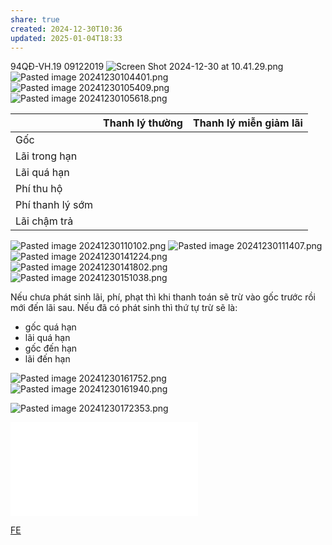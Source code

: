 ```yaml
---
share: true
created: 2024-12-30T10:36
updated: 2025-01-04T18:33
---
```

94QĐ-VH.19 09122019
![Screen Shot 2024-12-30 at 10.41.29.png](../../../assets/attachments/Screen%20Shot%202024-12-30%20at%2010.41.29.png)
![Pasted image 20241230104401.png](../../../assets/attachments/Pasted%20image%2020241230104401.png)
![Pasted image 20241230105409.png](../../../assets/attachments/Pasted%20image%2020241230105409.png)
![Pasted image 20241230105618.png](../../../assets/attachments/Pasted%20image%2020241230105618.png)

|                  | Thanh lý thường | Thanh lý miễn giảm lãi |
| ---------------- | --------------- | ---------------------- |
| Gốc              |                 |                        |
| Lãi trong hạn    |                 |                        |
| Lãi quá hạn      |                 |                        |
| Phí thu hộ       |                 |                        |
| Phí thanh lý sớm |                 |                        |
| Lãi chậm trả     |                 |                        |

![Pasted image 20241230110102.png](../../../assets/attachments/Pasted%20image%2020241230110102.png)
![Pasted image 20241230111407.png](../../../assets/attachments/Pasted%20image%2020241230111407.png)
![Pasted image 20241230141224.png](../../../assets/attachments/Pasted%20image%2020241230141224.png)
![Pasted image 20241230141802.png](../../../assets/attachments/Pasted%20image%2020241230141802.png)
![Pasted image 20241230151038.png](../../../assets/attachments/Pasted%20image%2020241230151038.png)

Nếu chưa phát sinh lãi, phí, phạt thì khi thanh toán sẽ trừ vào gốc trước rồi mới đến lãi sau. Nếu đã có phát sinh thì thứ tự trừ sẽ là:
- gốc quá hạn
- lãi quá hạn
- gốc đến hạn
- lãi đến hạn

![Pasted image 20241230161752.png](../../../assets/attachments/Pasted%20image%2020241230161752.png)
![Pasted image 20241230161940.png](../../../assets/attachments/Pasted%20image%2020241230161940.png)



![Pasted image 20241230172353.png](../../../assets/attachments/Pasted%20image%2020241230172353.png)

![Day 2_Sáng _P2 _2.TIẾN TRÌNH LÀM VIỆC VỚI KHÁCH HÀNG + PTP - VS 27.11.2023.pdf](../../../assets/attachments/Day%202_S%C3%A1ng%20_P2%20_2.TI%E1%BA%BEN%20TR%C3%8CNH%20L%C3%80M%20VI%E1%BB%86C%20V%E1%BB%9AI%20KH%C3%81CH%20H%C3%80NG%20+%20PTP%20-%20VS%2027.11.2023.pdf)

[FE](../../../%F0%9F%93%90%20D%E1%BB%B1%20%C3%A1n/Ch%E1%BA%A1y%20ch%E1%BB%89%20ti%C3%AAu/L%C3%A0m%20nh%C3%A2n%20vi%C3%AAn%20%E1%BA%A3o/FE.md)

